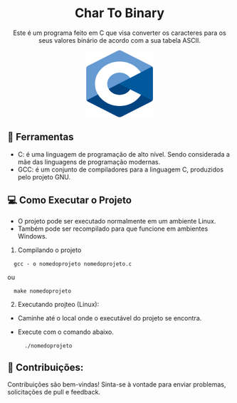 <h1 align='center'> Char To Binary </h1>

<p align='center'>Este é um programa feito em C que visa converter os caracteres para os seus valores binário de acordo com a sua tabela ASCII.</p>

<div align='center'>
  <a href="https://pt.wikipedia.org/wiki/C_(linguagem_de_programa%C3%A7%C3%A3o)" target="_blank">
      <img src="./img/c_logo.png" width="150" height="150" />
  </a>
</div>

## 🔧 Ferramentas

-   C: é uma linguagem de programação de alto nível. Sendo considerada a mãe das linguagens de programação modernas.
-   GCC: é um conjunto de compiladores para a linguagem C, produzidos pelo projeto GNU.


## 💻 Como Executar o Projeto

- O projeto pode ser executado normalmente em um ambiente Linux.
- Também pode ser recompilado para que funcione em ambientes Windows.

1. Compilando o projeto  
  ```shell
    gcc - o nomedoprojeto nomedoprojeto.c
  ```

  ou

  ```shell
    make nomedoprojeto
  ```
2. Executando projteo (Linux):

- Caminhe até o local onde o executável do projeto se encontra.
- Execute com o comando abaixo.

  ```shell
    ./nomedoprojeto
  ```

## 🙏 Contribuições:

Contribuições são bem-vindas! Sinta-se à vontade para enviar problemas, solicitações de pull e feedback.
